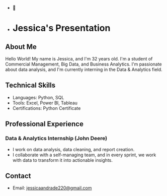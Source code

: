 - 👋
-  # Jessica's Presentation

## About Me
Hello World! My name is Jessica, and I'm 32 years old. I'm a student of Commercial Management, Big Data, and Business Analytics. I'm passionate about data analysis, and I'm currently interning in the Data & Analytics field.

## Technical Skills
- Languages: Python, SQL
- Tools: Excel, Power BI, Tableau
- Certifications: Python Certificate

## Professional Experience
### Data & Analytics Internship (John Deere)
- I work on data analysis, data cleaning, and report creation.
- I collaborate with a self-managing team, and in every sprint, we work with data to transform it into actionable insights.

## Contact
- Email: jessicaandrade220@gmail.com
